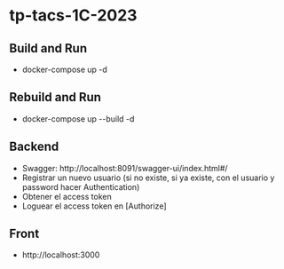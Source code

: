 # tp-tacs-1C-2023
## Build and Run
- docker-compose up -d

## Rebuild and Run
- docker-compose up --build -d

## Backend
- Swagger: http://localhost:8091/swagger-ui/index.html#/
- Registrar un nuevo usuario (si no existe, si ya existe, con el usuario y password hacer Authentication)
- Obtener el access token
- Loguear el access token en [Authorize]

## Front
- http://localhost:3000
